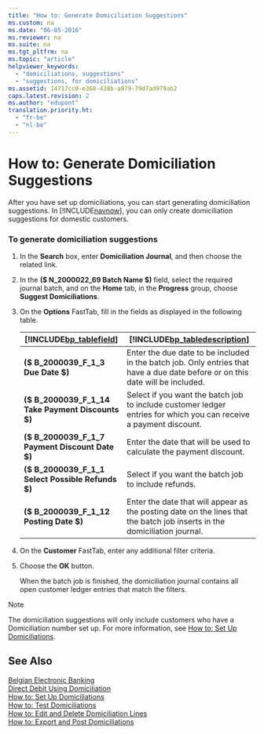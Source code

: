 ```yaml
---
title: "How to: Generate Domiciliation Suggestions"
ms.custom: na
ms.date: "06-05-2016"
ms.reviewer: na
ms.suite: na
ms.tgt_pltfrm: na
ms.topic: "article"
helpviewer_keywords: 
  - "domiciliations, suggestions"
  - "suggestions, for domiciliations"
ms.assetid: 14717cc0-e368-438b-a979-79d7ad979ab2
caps.latest.revision: 2
ms.author: "edupont"
translation.priority.ht: 
  - "fr-be"
  - "nl-be"
---
```

# How to: Generate Domiciliation Suggestions
After you have set up domiciliations, you can start generating domiciliation suggestions. In [!INCLUDE[navnow](../../ApplicationDesign/includes/navnow_md.md)], you can only create domiciliation suggestions for domestic customers.  
  
### To generate domiciliation suggestions  
  
1.  In the **Search** box, enter **Domiciliation Journal**, and then choose the related link.  
  
2.  In the **\($ N\_2000022\_69 Batch Name $\)** field, select the required journal batch, and on the **Home** tab, in the **Progress** group, choose **Suggest Domiciliations**.  
  
3.  On the **Options** FastTab, fill in the fields as displayed in the following table.  
  
    |[!INCLUDE[bp_tablefield](../../ApplicationDesign/includes/bp_tablefield_md.md)]|[!INCLUDE[bp_tabledescription](../../ApplicationDesign/includes/bp_tabledescription_md.md)]|  
    |---------------------------------|---------------------------------------|  
    |**\($ B\_2000039\_F\_1\_3 Due Date $\)**|Enter the due date to be included in the batch job. Only entries that have a due date before or on this date will be included.|  
    |**\($ B\_2000039\_F\_1\_14 Take Payment Discounts $\)**|Select if you want the batch job to include customer ledger entries for which you can receive a payment discount.|  
    |**\($ B\_2000039\_F\_1\_7 Payment Discount Date $\)**|Enter the date that will be used to calculate the payment discount.|  
    |**\($ B\_2000039\_F\_1\_1 Select Possible Refunds $\)**|Select if you want the batch job to include refunds.|  
    |**\($ B\_2000039\_F\_1\_12 Posting Date $\)**|Enter the date that will appear as the posting date on the lines that the batch job inserts in the domiciliation journal.|  
  
4.  On the **Customer** FastTab, enter any additional filter criteria.  
  
5.  Choose the **OK** button.  
  
     When the batch job is finished, the domiciliation journal contains all open customer ledger entries that match the filters.  
  
> [!NOTE]  
>  The domiciliation suggestions will only include customers who have a Domiciliation number set up. For more information, see [How to: Set Up Domiciliations](../../LocalFunctionalityForMicrosoftDynamicsNav2016/Belgium/how-to-set-up-domiciliations.md).  
  
## See Also  
 [Belgian Electronic Banking](../../LocalFunctionalityForMicrosoftDynamicsNav2016/Belgium/belgian-electronic-banking.md)   
 [Direct Debit Using Domiciliation](../../LocalFunctionalityForMicrosoftDynamicsNav2016/Belgium/direct-debit-using-domiciliation.md)   
 [How to: Set Up Domiciliations](../../LocalFunctionalityForMicrosoftDynamicsNav2016/Belgium/how-to-set-up-domiciliations.md)   
 [How to: Test Domiciliations](../../LocalFunctionalityForMicrosoftDynamicsNav2016/Belgium/how-to-test-domiciliations.md)   
 [How to: Edit and Delete Domiciliation Lines](../../LocalFunctionalityForMicrosoftDynamicsNav2016/Belgium/how-to-edit-and-delete-domiciliation-lines.md)   
 [How to: Export and Post Domiciliations](../../LocalFunctionalityForMicrosoftDynamicsNav2016/Belgium/how-to-export-and-post-domiciliations.md)